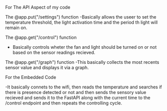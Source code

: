 For The API Aspect of my code

The @app.put("/settings") function
-Basically allows the useer to set the temperature threshold, the light activation time and the period th light will remain on.

The @app.get("/control")  function
- Basically controls wheter the fan and light should be turned on or not based on the sensor readings recieved.

The  @app.get("/graph") function
-This basically collects the most recents sensor value and displays it via a graph.

For the Embedded Code

-It basically connets to the wifi, then reads the temperature and searches if there is presence detected or not and then sends the sensory value recieved and sends it to the FastAPI along with the current time to the /control endpoint and then repeats the controlling cycle.